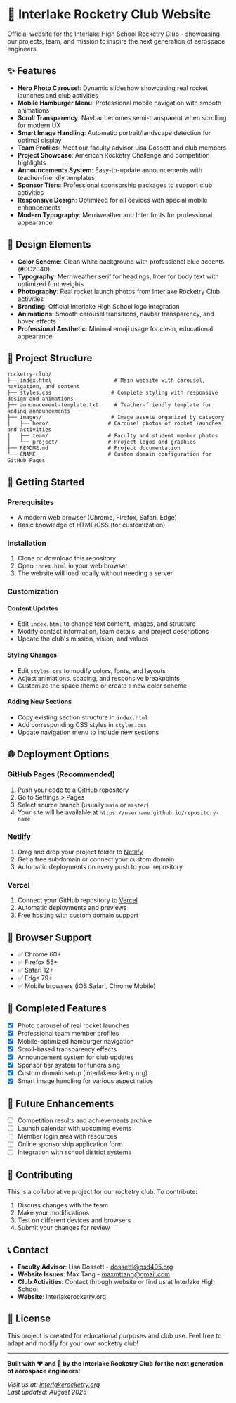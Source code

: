 # 🚀 Interlake Rocketry Club Website

Official website for the Interlake High School Rocketry Club - showcasing our projects, team, and mission to inspire the next generation of aerospace engineers.

## ✨ Features

- **Hero Photo Carousel**: Dynamic slideshow showcasing real rocket launches and club activities
- **Mobile Hamburger Menu**: Professional mobile navigation with smooth animations
- **Scroll Transparency**: Navbar becomes semi-transparent when scrolling for modern UX
- **Smart Image Handling**: Automatic portrait/landscape detection for optimal display
- **Team Profiles**: Meet our faculty advisor Lisa Dossett and club members
- **Project Showcase**: American Rocketry Challenge and competition highlights
- **Announcements System**: Easy-to-update announcements with teacher-friendly templates
- **Sponsor Tiers**: Professional sponsorship packages to support club activities
- **Responsive Design**: Optimized for all devices with special mobile enhancements
- **Modern Typography**: Merriweather and Inter fonts for professional appearance

## 🎨 Design Elements

- **Color Scheme**: Clean white background with professional blue accents (#0C2340)
- **Typography**: Merriweather serif for headings, Inter for body text with optimized font weights
- **Photography**: Real rocket launch photos from Interlake Rocketry Club activities
- **Branding**: Official Interlake High School logo integration
- **Animations**: Smooth carousel transitions, navbar transparency, and hover effects
- **Professional Aesthetic**: Minimal emoji usage for clean, educational appearance

## 📁 Project Structure

```
rocketry-club/
├── index.html                    # Main website with carousel, navigation, and content
├── styles.css                   # Complete styling with responsive design and animations
├── announcement-template.txt     # Teacher-friendly template for adding announcements
├── images/                      # Image assets organized by category
│   ├── hero/                   # Carousel photos of rocket launches and activities
│   ├── team/                   # Faculty and student member photos
│   └── project/                # Project logos and graphics
├── README.md                   # Project documentation
└── CNAME                       # Custom domain configuration for GitHub Pages
```

## 🚀 Getting Started

### Prerequisites

- A modern web browser (Chrome, Firefox, Safari, Edge)
- Basic knowledge of HTML/CSS (for customization)

### Installation

1. Clone or download this repository
2. Open `index.html` in your web browser
3. The website will load locally without needing a server

### Customization

#### Content Updates
- Edit `index.html` to change text content, images, and structure
- Modify contact information, team details, and project descriptions
- Update the club's mission, vision, and values

#### Styling Changes
- Edit `styles.css` to modify colors, fonts, and layouts
- Adjust animations, spacing, and responsive breakpoints
- Customize the space theme or create a new color scheme

#### Adding New Sections
- Copy existing section structure in `index.html`
- Add corresponding CSS styles in `styles.css`
- Update navigation menu to include new sections

## 🌐 Deployment Options

### GitHub Pages (Recommended)
1. Push your code to a GitHub repository
2. Go to Settings > Pages
3. Select source branch (usually `main` or `master`)
4. Your site will be available at `https://username.github.io/repository-name`

### Netlify
1. Drag and drop your project folder to [Netlify](https://netlify.com)
2. Get a free subdomain or connect your custom domain
3. Automatic deployments on every push to your repository

### Vercel
1. Connect your GitHub repository to [Vercel](https://vercel.com)
2. Automatic deployments and previews
3. Free hosting with custom domain support

## 📱 Browser Support

- ✅ Chrome 60+
- ✅ Firefox 55+
- ✅ Safari 12+
- ✅ Edge 79+
- ✅ Mobile browsers (iOS Safari, Chrome Mobile)

## 🎯 Completed Features

- [x] Photo carousel of real rocket launches
- [x] Professional team member profiles
- [x] Mobile-optimized hamburger navigation
- [x] Scroll-based transparency effects
- [x] Announcement system for club updates
- [x] Sponsor tier system for fundraising
- [x] Custom domain setup (interlakerocketry.org)
- [x] Smart image handling for various aspect ratios

## 🔮 Future Enhancements

- [ ] Competition results and achievements archive
- [ ] Launch calendar with upcoming events
- [ ] Member login area with resources
- [ ] Online sponsorship application form
- [ ] Integration with school district systems

## 🤝 Contributing

This is a collaborative project for our rocketry club. To contribute:

1. Discuss changes with the team
2. Make your modifications
3. Test on different devices and browsers
4. Submit your changes for review

## 📞 Contact

- **Faculty Advisor**: Lisa Dossett - dossettl@bsd405.org
- **Website Issues**: Max Tang - maxmttang@gmail.com
- **Club Activities**: Contact through website or find us at Interlake High School
- **Website**: interlakerocketry.org

## 📄 License

This project is created for educational purposes and club use. Feel free to adapt and modify for your own rocketry club!

---

**Built with ❤️ and 🚀 by the Interlake Rocketry Club for the next generation of aerospace engineers!**

*Visit us at: [interlakerocketry.org](https://interlakerocketry.org)*  
*Last updated: August 2025*
